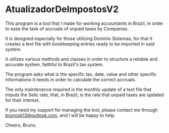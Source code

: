 # AtualizadorDeImpostosV2

This program is a tool that I made for working accountants in Brazil, in order to ease the task of accruals of unpaid taxes by Companies. 

It is designed especially for those utilizing Dominio Sistemas, for that it creates a text file with bookkeeping entries ready to be imported in said system.

It utilizes various methods and classes in order to structure a reliable and accurate system, faithful to Brazil's tax system.

The program asks what is the specific tax, date, value and other specific informations it needs in order to calculate the correct accruals.

The only maintenance required is the monthly update of a text file that imputs the Selic rate, that, in Brazil, is the rate that unpaid taxes are updated for their interest.

If you need my support for managing the tool, please contact me through brunook13@outlook.com, and I will be happy to help.

Cheers, Bruno.
